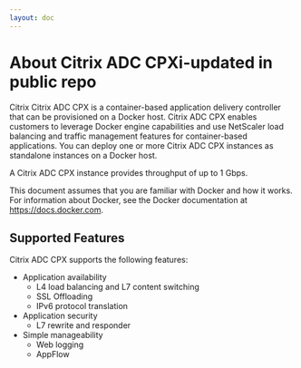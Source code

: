 ```yaml
---
layout: doc
---
```

# About Citrix ADC CPXi-updated in public repo

Citrix Citrix ADC CPX is a container-based application delivery controller that can be provisioned on a Docker host. Citrix ADC CPX enables customers to leverage Docker engine capabilities and use NetScaler load balancing and traffic management features for container-based applications. You can deploy one or more Citrix ADC CPX instances as standalone instances on a Docker host.

A Citrix ADC CPX instance provides throughput of up to 1 Gbps.

This document assumes that you are familiar with Docker and how it works. For information about Docker, see the Docker documentation at <https://docs.docker.com>.

## Supported Features

Citrix ADC CPX supports the following features:

-  Application availability
    -  L4 load balancing and L7 content switching
    -  SSL Offloading
    -  IPv6 protocol translation
-  Application security
    -  L7 rewrite and responder
-  Simple manageability
    -  Web logging
    -  AppFlow
